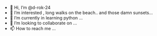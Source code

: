 - 👋 Hi, I’m @d-rok-24
- 👀 I’m interested , long walks on the beach.. and those damn sunsets...
- 🌱 I’m currently in learning python ...
- 💞️ I’m looking to collaborate on ...
- 📫 How to reach me ...

<!---
d-rok-24/d-rok-24 is a ✨ special ✨ repository because its `README.md` (this file) appears on your GitHub profile.
You can click the Preview link to take a look at your changes.
--->
